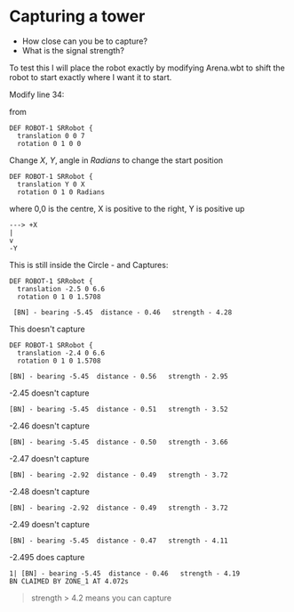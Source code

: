 # Capturing a tower
 - How close can you be to capture?
 - What is the signal strength?

To test this I will place the robot exactly by modifying Arena.wbt to shift the robot to start exactly where I want it to start.

Modify line 34:

from

    DEF ROBOT-1 SRRobot {
      translation 0 0 7
      rotation 0 1 0 0

Change _X_, _Y_, angle in _Radians_ to change the start position

    DEF ROBOT-1 SRRobot {
      translation Y 0 X
      rotation 0 1 0 Radians

where 0,0 is the centre, X is positive to the right, Y is positive up

    ---> +X
    |
    v
    -Y

This is still inside the Circle - and Captures:

    DEF ROBOT-1 SRRobot {
      translation -2.5 0 6.6
      rotation 0 1 0 1.5708

     [BN] - bearing -5.45  distance - 0.46   strength - 4.28


This doesn't capture

    DEF ROBOT-1 SRRobot {
      translation -2.4 0 6.6
      rotation 0 1 0 1.5708

    [BN] - bearing -5.45  distance - 0.56   strength - 2.95

-2.45 doesn't capture

    [BN] - bearing -5.45  distance - 0.51   strength - 3.52

-2.46 doesn't capture

    [BN] - bearing -5.45  distance - 0.50   strength - 3.66

-2.47 doesn't capture

    [BN] - bearing -2.92  distance - 0.49   strength - 3.72

-2.48 doesn't capture

    [BN] - bearing -2.92  distance - 0.49   strength - 3.72

-2.49 doesn't capture

    [BN] - bearing -5.45  distance - 0.47   strength - 4.11

-2.495 does capture

    1| [BN] - bearing -5.45  distance - 0.46   strength - 4.19
    BN CLAIMED BY ZONE_1 AT 4.072s

> strength > 4.2 means you can capture